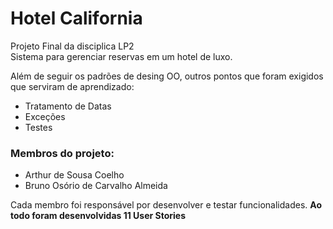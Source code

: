 # Hotel California

Projeto Final da disciplica LP2
<br>Sistema para gerenciar reservas em um hotel de luxo.

Além de seguir os padrões de desing OO, outros pontos que foram exigidos que serviram de aprendizado:
* Tratamento de Datas
* Exceções
* Testes

### Membros do projeto:
* Arthur de Sousa Coelho
* Bruno Osório de Carvalho Almeida

Cada membro foi responsável por desenvolver e testar funcionalidades.
<strong>Ao todo foram desenvolvidas 11 User Stories<strong>
